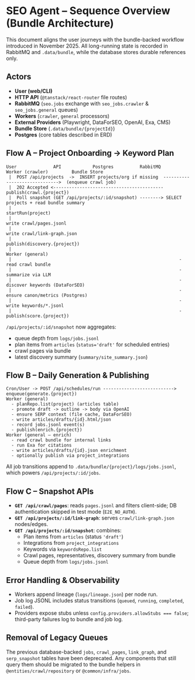 # SEO Agent – Sequence Overview (Bundle Architecture)

This document aligns the user journeys with the bundle-backed workflow introduced in November 2025. All long-running state is recorded in RabbitMQ and `.data/bundle`, while the database stores durable references only.

## Actors
- **User (web/CLI)**
- **HTTP API** (`@tanstack/react-router` file routes)
- **RabbitMQ** (`seo.jobs` exchange with `seo_jobs.crawler` & `seo_jobs.general` queues)
- **Workers** (`crawler`, `general` processors)
- **External Providers** (Playwright, DataForSEO, OpenAI, Exa, CMS)
- **Bundle Store** (`.data/bundle/{projectId}`)
- **Postgres** (core tables described in ERD)

## Flow A – Project Onboarding → Keyword Plan
```
User              API            Postgres          RabbitMQ          Worker (crawler)         Bundle Store
 |  POST /api/projects  ->  INSERT projects/org if missing  ------------------------------>  (enqueue crawl job)
 |  202 Accepted <------------------------------------------ publish(crawl.{project})
 |  Poll snapshot (GET /api/projects/:id/snapshot) --------> SELECT projects + read bundle summary
 |                                                                                         startRun(project)
 |                                                                                         write crawl/pages.jsonl
 |                                                                                         write crawl/link-graph.json
 |                                                                                         publish(discovery.{project})
 |                                                                Worker (general)
 |                                                                - read crawl bundle
 |                                                                - summarize via LLM
 |                                                                - discover keywords (DataForSEO)
 |                                                                - ensure canon/metrics (Postgres)
 |                                                                - write keywords/*.jsonl
 |                                                                - publish(score.{project})
```

`/api/projects/:id/snapshot` now aggregates:
- queue depth from `logs/jobs.jsonl`
- plan items from `articles` (`status='draft'` for scheduled entries)
- crawl pages via bundle
- latest discovery summary (`summary/site_summary.json`)

## Flow B – Daily Generation & Publishing
```
Cron/User -> POST /api/schedules/run ---------------------------> enqueue(generate.{project})
Worker (general)
  - planRepo.list(project) (articles table)
  - promote draft -> outline -> body via OpenAI
  - ensure SERP context (file cache, DataForSEO)
  - write articles/drafts/{id}.html/json
  - record jobs.jsonl event(s)
  - publish(enrich.{project})
Worker (general – enrich)
  - read crawl bundle for internal links
  - run Exa for citations
  - write articles/drafts/{id}.json enrichment
  - optionally publish via project_integrations
```

All job transitions append to `.data/bundle/{project}/logs/jobs.jsonl`, which powers `/api/projects/:id/jobs`.

## Flow C – Snapshot APIs
- **`GET /api/crawl/pages`**: reads `pages.jsonl` and filters client-side; DB authentication skipped in test mode (`E2E_NO_AUTH`).
- **`GET /api/projects/:id/link-graph`**: serves `crawl/link-graph.json` nodes/edges.
- **`GET /api/projects/:id/snapshot`**: combines:
  - Plan items from `articles` (status `'draft'`)
  - Integrations from `project_integrations`
  - Keywords via `keywordsRepo.list`
  - Crawl pages, representatives, discovery summary from bundle
  - Queue depth from `logs/jobs.jsonl`

## Error Handling & Observability
- Workers append lineage (`logs/lineage.json`) per node run.
- Job log JSONL includes status transitions (`queued`, `running`, `completed`, `failed`).
- Providers expose stubs unless `config.providers.allowStubs === false`; third-party failures log to bundle and job log.

## Removal of Legacy Queues
The previous database-backed `jobs`, `crawl_pages`, `link_graph`, and `serp_snapshot` tables have been deprecated. Any components that still query them should be migrated to the bundle helpers in `@entities/crawl/repository` or `@common/infra/jobs`.
